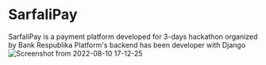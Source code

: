 # SarfaliPay
SarfaliPay is a payment platform developed for 3-days hackathon organized by Bank Respublika
Platform's backend has been developer with Django
![Screenshot from 2022-08-10 17-12-25](https://user-images.githubusercontent.com/90247331/183910308-3a76e555-c349-4d93-93ef-364d06364ee5.png)


